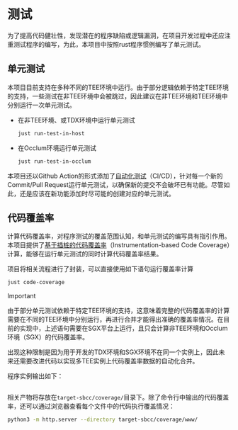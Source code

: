 # 测试

为了提高代码健壮性，发现潜在的程序缺陷或逻辑漏洞，在项目开发过程中还应注重测试程序的编写，为此，本项目中按照rust程序惯例编写了单元测试。

## 单元测试

本项目目前支持在多种不同的TEE环境中运行。由于部分逻辑依赖于特定TEE环境的支持，一些测试在非TEE环境中会被跳过，因此建议在非TEE环境和TEE环境中分别运行一次单元测试。

- 在非TEE环境、或TDX环境中运行单元测试

    ```sh
    just run-test-in-host
    ```

- 在Occlum环境运行单元测试

    ```sh
    just run-test-in-occlum
    ```

本项目还以Github Action的形式添加了[自动化测试](/.github/workflows/build-and-test.yaml)（CI/CD），针对每一个新的Commit/Pull Request运行单元测试，以确保新的提交不会破坏已有功能。尽管如此，还是应该在新功能添加时尽可能的创建对应的单元测试。

## 代码覆盖率

计算代码覆盖率，对程序测试的覆盖范围认知，和单元测试的编写具有指引作用。本项目提供了[基于插桩的代码覆盖率](https://doc.rust-lang.org/rustc/instrument-coverage.html#instrumentation-based-code-coverage)（Instrumentation-based Code Coverage）计算，能够在运行单元测试的同时计算代码覆盖率结果。

项目将相关流程进行了封装，可以直接使用如下语句运行覆盖率计算

```sh
just code-coverage
```
> [!IMPORTANT]  
> 由于部分单元测试依赖于特定TEE环境的支持，这意味着完整的代码覆盖率的计算需要在不同的TEE环境中分别运行，再进行合并才能得出准确的覆盖率情况。在目前的实现中，上述语句需要在SGX平台上运行，且只会计算非TEE环境和Occlum环境（SGX）的代码覆盖率。
>
> 出现这种限制是因为用于开发的TDX环境和SGX环境不在同一个实例上，因此未来还需要改进代码以实现多TEE实例上代码覆盖率数据的自动化合并。

程序实例输出如下：
```txt

```

相关产物将存放在`target-sbcc/coverage/`目录下。除了命令行中输出的代码覆盖率，还可以通过浏览器查看每个文件中的代码执行覆盖情况：

```sh
python3 -m http.server --directory target-sbcc/coverage/www/
```

